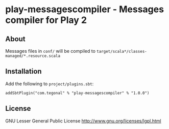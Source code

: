 # play-messagescompiler - Messages compiler for Play 2

## About

Messages files in `conf/` will be compiled to `target/scala*/classes-managed/*.resource.scala`

## Installation

Add the following to `project/plugins.sbt`:

    addSbtPlugin("com.tegonal" % "play-messagescompiler" % "1.0.0")

## License

GNU Lesser General Public License http://www.gnu.org/licenses/lgpl.html
